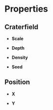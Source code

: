 

# Properties


## Craterfield

- **Scale**  
  
- **Depth**  
  
- **Density**  
  
- **Seed**  
  

## Position

- **X**  
  
- **Y**  
  



